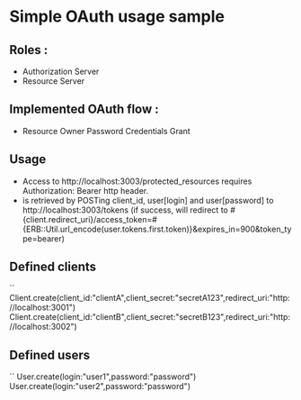 # Simple OAuth usage sample

## Roles : 
- Authorization Server 
- Resource Server

## Implemented OAuth flow :
- Resource Owner Password Credentials Grant

## Usage 
- Access to http://localhost:3003/protected_resources requires Authorization: Bearer <TOKEN> http header.
- <TOKEN> is retrieved by POSTing client_id, user[login] and user[password] to http://localhost:3003/tokens (if success, will redirect to #{client.redirect_uri}/access_token=#{ERB::Util.url_encode(user.tokens.first.token)}&expires_in=900&token_type=bearer)

## Defined clients 
``
Client.create(client_id:"clientA",client_secret:"secretA123",redirect_uri:"http://localhost:3001")
Client.create(client_id:"clientB",client_secret:"secretB123",redirect_uri:"http://localhost:3002")

## Defined users
``
User.create(login:"user1",password:"password")
User.create(login:"user2",password:"password")

